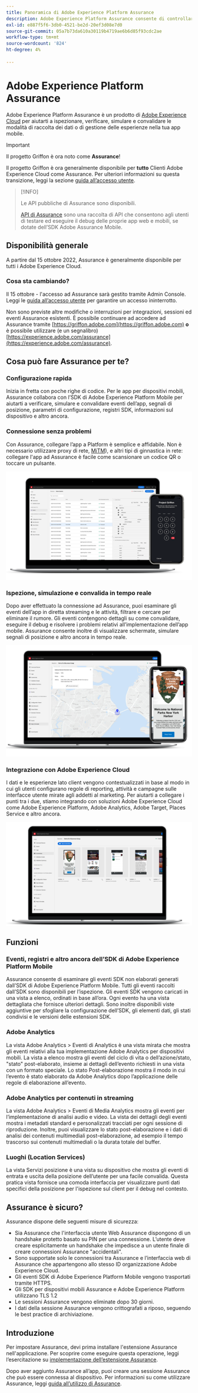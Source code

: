 ```yaml
---
title: Panoramica di Adobe Experience Platform Assurance
description: Adobe Experience Platform Assurance consente di controllare, provare, simulare e convalidare il modo in cui raccogli i dati o distribuisci le esperienze all’interno delle tue applicazioni mobili.
exl-id: e887f5f6-3db0-4521-be2d-20ef3d08e7d0
source-git-commit: 05a7b73da610a30119b4719ae6b6d85f93cdc2ae
workflow-type: tm+mt
source-wordcount: '824'
ht-degree: 4%

---
```


# Adobe Experience Platform Assurance

Adobe Experience Platform Assurance è un prodotto di [Adobe Experience Cloud](https://www.adobe.com/it/experience-cloud.html) per aiutarti a ispezionare, verificare, simulare e convalidare le modalità di raccolta dei dati o di gestione delle esperienze nella tua app mobile.

>[!IMPORTANT]
>
> Il progetto Griffon è ora noto come **Assurance**!
>
> Il progetto Griffon è ora generalmente disponibile per **tutto** Clienti Adobe Experience Cloud come Assurance. Per ulteriori informazioni su questa transizione, leggi la sezione [guida all’accesso utente](./user-access.md).

>[!INFO]
>
>Le API pubbliche di Assurance sono disponibili.
>
>[API di Assurance](https://developer.adobe.com/adobe-assurance-public-apis/) sono una raccolta di API che consentono agli utenti di testare ed eseguire il debug delle proprie app web e mobili, se dotate dell’SDK Adobe Assurance Mobile.

## Disponibilità generale

A partire dal 15 ottobre 2022, Assurance è generalmente disponibile per tutti i Adobe Experience Cloud.

### Cosa sta cambiando?

Il 15 ottobre - l&#39;accesso ad Assurance sarà gestito tramite Admin Console. Leggi le [guida all’accesso utente](./user-access.md) per garantire un accesso ininterrotto.

Non sono previste altre modifiche o interruzioni per integrazioni, sessioni ed eventi Assurance esistenti. È possibile continuare ad accedere ad Assurance tramite [https://griffon.adobe.com](https://griffon.adobe.com) **o** è possibile utilizzare (e un segnalibro) [https://experience.adobe.com/assurance](https://experience.adobe.com/assurance).

## Cosa può fare Assurance per te?

### Configurazione rapida

Inizia in fretta con poche righe di codice. Per le app per dispositivi mobili, Assurance collabora con l’SDK di Adobe Experience Platform Mobile per aiutarti a verificare, simulare e convalidare eventi dell’app, segnali di posizione, parametri di configurazione, registri SDK, informazioni sul dispositivo e altro ancora.

### Connessione senza problemi

Con Assurance, collegare l’app a Platform è semplice e affidabile. Non è necessario utilizzare proxy di rete, [MiTM](https://en.wikipedia.org/wiki/Man-in-the-middle_attack)), e altri tipi di ginnastica in rete: collegare l&#39;app ad Assurance è facile come scansionare un codice QR o toccare un pulsante.

![](./images/index/no-hassle-connection.png)

### Ispezione, simulazione e convalida in tempo reale

Dopo aver effettuato la connessione ad Assurance, puoi esaminare gli eventi dell’app in diretta streaming e le attività, filtrare e cercare per eliminare il rumore. Gli eventi contengono dettagli su come convalidare, eseguire il debug e risolvere i problemi relativi all’implementazione dell’app mobile. Assurance consente inoltre di visualizzare schermate, simulare segnali di posizione e altro ancora in tempo reale.

![](./images/index/real-time-insepction.png)

### Integrazione con Adobe Experience Cloud

I dati e le esperienze lato client vengono contestualizzati in base al modo in cui gli utenti configurano regole di reporting, attività e campagne sulle interfacce utente mirate agli addetti al marketing. Per aiutarti a collegare i punti tra i due, stiamo integrando con soluzioni Adobe Experience Cloud come Adobe Experience Platform, Adobe Analytics, Adobe Target, Places Service e altro ancora.

![](./images/index/integration.png)

## Funzioni

### Eventi, registri e altro ancora dell’SDK di Adobe Experience Platform Mobile

Assurance consente di esaminare gli eventi SDK non elaborati generati dall’SDK di Adobe Experience Platform Mobile. Tutti gli eventi raccolti dall’SDK sono disponibili per l’ispezione. Gli eventi SDK vengono caricati in una vista a elenco, ordinati in base all’ora. Ogni evento ha una vista dettagliata che fornisce ulteriori dettagli. Sono inoltre disponibili viste aggiuntive per sfogliare la configurazione dell’SDK, gli elementi dati, gli stati condivisi e le versioni delle estensioni SDK.

### Adobe Analytics

La vista Adobe Analytics > Eventi di Analytics è una vista mirata che mostra gli eventi relativi alla tua implementazione Adobe Analytics per dispositivi mobili. La vista a elenco mostra gli eventi del ciclo di vita o dell’azione/stato, &quot;stato&quot; post-elaborato, insieme ai dettagli dell’evento richiesti in una vista con un formato speciale. Lo stato Post-elaborazione mostra il modo in cui l’evento è stato elaborato da Adobe Analytics dopo l’applicazione delle regole di elaborazione all’evento.

### Adobe Analytics per contenuti in streaming

La vista Adobe Analytics > Eventi di Media Analytics mostra gli eventi per l’implementazione di analisi audio e video. La vista dei dettagli degli eventi mostra i metadati standard e personalizzati tracciati per ogni sessione di riproduzione. Inoltre, puoi visualizzare lo stato post-elaborazione e i dati di analisi dei contenuti multimediali post-elaborazione, ad esempio il tempo trascorso sui contenuti multimediali o la durata totale del buffer.

### Luoghi (Location Services)

La vista Servizi posizione è una vista su dispositivo che mostra gli eventi di entrata e uscita della posizione dell’utente per una facile convalida. Questa pratica vista fornisce una comoda interfaccia per visualizzare punti dati specifici della posizione per l&#39;ispezione sul client per il debug nel contesto.

## Assurance è sicuro?

Assurance dispone delle seguenti misure di sicurezza:

* Sia Assurance che l&#39;interfaccia utente Web Assurance dispongono di un handshake protetto basato su PIN per una connessione. L’utente deve creare esplicitamente un handshake che impedisce a un utente finale di creare connessioni Assurance &quot;accidentali&quot;.
* Sono supportate solo le connessioni tra Assurance e l’interfaccia web di Assurance che appartengono allo stesso ID organizzazione Adobe Experience Cloud.
* Gli eventi SDK di Adobe Experience Platform Mobile vengono trasportati tramite HTTPS.
* Gli SDK per dispositivi mobili Assurance e Adobe Experience Platform utilizzano TLS 1.2
* Le sessioni Assurance vengono eliminate dopo 30 giorni.
* I dati della sessione Assurance vengono crittografati a riposo, seguendo le best practice di archiviazione.

## Introduzione

Per impostare Assurance, devi prima installare l&#39;estensione Assurance nell&#39;applicazione. Per scoprire come eseguire questa operazione, leggi l’esercitazione su [implementazione dell’estensione Assurance](https://developer.adobe.com/client-sdks/documentation/platform-assurance-sdk/#add-the-aep-assurance-extension-to-your-app).

Dopo aver aggiunto Assurance all’app, puoi creare una sessione Assurance che può essere connessa al dispositivo. Per informazioni su come utilizzare Assurance, leggi [guida all’utilizzo di Assurance](./tutorials/using-assurance.md).
